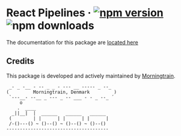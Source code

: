 # React Pipelines &middot; [![npm version](https://img.shields.io/npm/v/@morningtrain/react-pipelines.svg?style=flat)](https://www.npmjs.com/package/@morningtrain/react-pipelines) ![npm downloads](https://img.shields.io/npm/dm/@morningtrain/react-pipelines)
The documentation for this package are [located here](https://react-pipelines.daf-docs.dev/)

## Credits
This package is developed and actively maintained by [Morningtrain](https://morningtrain.dk).

<!-- language: lang-none -->
     _- _ -__ - -- _ _ - --- __ ----- _ --_  
    (         Morningtrain, Denmark         )
     `---__- --__ _ --- _ -- ___ - - _ --_ ´ 
         o                                   
        .  ____                              
      _||__|  |  ______   ______   ______ 
     (        | |      | |      | |      |
     /-()---() ~ ()--() ~ ()--() ~ ()--() 
    --------------------------------------